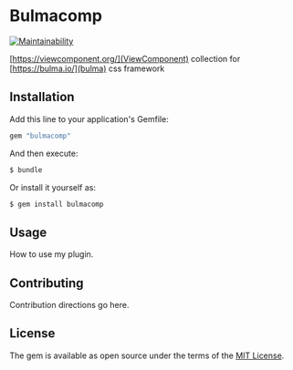 # Bulmacomp
[![Maintainability](https://api.codeclimate.com/v1/badges/b44e91b4f303eb7962b3/maintainability)](https://codeclimate.com/github/isprambiente/bulmacomp/maintainability)


[https://viewcomponent.org/](ViewComponent) collection for [https://bulma.io/](bulma) css framework

## Installation
Add this line to your application's Gemfile:

```ruby
gem "bulmacomp"
```

And then execute:
```bash
$ bundle
```

Or install it yourself as:
```bash
$ gem install bulmacomp
```

## Usage
How to use my plugin.

## Contributing
Contribution directions go here.

## License
The gem is available as open source under the terms of the [MIT License](https://opensource.org/licenses/MIT).
